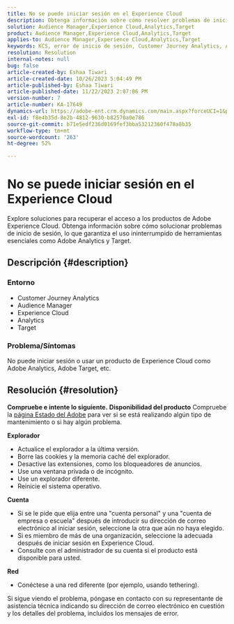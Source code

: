```yaml
---
title: No se puede iniciar sesión en el Experience Cloud
description: Obtenga información sobre cómo resolver problemas de inicio de sesión con productos de Adobe Experience Cloud como Analytics y Target.
solution: Audience Manager,Experience Cloud,Analytics,Target
product: Audience Manager,Experience Cloud,Analytics,Target
applies-to: Audience Manager,Experience Cloud,Analytics,Target
keywords: KCS, error de inicio de sesión, Customer Journey Analytics, Adobe Analytics, Experience Cloud
resolution: Resolution
internal-notes: null
bug: false
article-created-by: Eshaa Tiwari
article-created-date: 10/26/2023 5:04:49 PM
article-published-by: Eshaa Tiwari
article-published-date: 11/22/2023 2:07:06 PM
version-number: 7
article-number: KA-17649
dynamics-url: https://adobe-ent.crm.dynamics.com/main.aspx?forceUCI=1&pagetype=entityrecord&etn=knowledgearticle&id=a263c2c3-2174-ee11-9ae7-6045bd0063aa
exl-id: f8e4b35d-8e2b-4812-9630-b82570a0e786
source-git-commit: b71e5edf236d0169fef3bba53212360f478a8b35
workflow-type: tm+mt
source-wordcount: '263'
ht-degree: 52%

---
```


# No se puede iniciar sesión en el Experience Cloud


Explore soluciones para recuperar el acceso a los productos de Adobe Experience Cloud. Obtenga información sobre cómo solucionar problemas de inicio de sesión, lo que garantiza el uso ininterrumpido de herramientas esenciales como Adobe Analytics y Target.

## Descripción {#description}


### <b>Entorno</b>

- Customer Journey Analytics
- Audience Manager
- Experience Cloud
- Analytics
- Target


### <b>Problema/Síntomas</b>

No puede iniciar sesión o usar un producto de Experience Cloud como Adobe Analytics, Adobe Target, etc.


## Resolución {#resolution}

<b>Compruebe e intente lo siguiente.</b>
<b>Disponibilidad del producto</b>
Compruebe la [página Estado del Adobe](https://status.adobe.com/es) para ver si se está realizando algún tipo de mantenimiento o si hay algún problema.

<b>Explorador</b>

- Actualice el explorador a la última versión.
- Borre las cookies y la memoria caché del explorador.
- Desactive las extensiones, como los bloqueadores de anuncios.
- Use una ventana privada o de incógnito.
- Use un explorador diferente.
- Reinicie el sistema operativo.


<b>Cuenta</b>

- Si se le pide que elija entre una &quot;cuenta personal&quot; y una &quot;cuenta de empresa o escuela&quot; después de introducir su dirección de correo electrónico al iniciar sesión, seleccione la otra que aún no haya elegido.
- Si es miembro de más de una organización, seleccione la adecuada después de iniciar sesión en Experience Cloud.
- Consulte con el administrador de su cuenta si el producto está disponible para usted.


<b>Red</b>

- Conéctese a una red diferente (por ejemplo, usando tethering).


Si sigue viendo el problema, póngase en contacto con su representante de asistencia técnica indicando su dirección de correo electrónico en cuestión y los detalles del problema, incluidos los mensajes de error.
